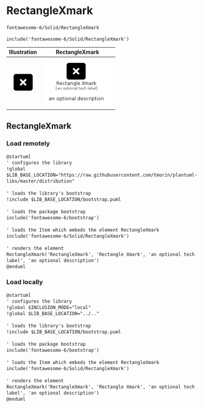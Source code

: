 # RectangleXmark


```text
fontawesome-6/Solid/RectangleXmark
```

```text
include('fontawesome-6/Solid/RectangleXmark')
```



| Illustration | RectangleXmark |
| :---: | :---: |
| ![illustration for Illustration](../../fontawesome-6/Solid/RectangleXmark.png) | ![illustration for RectangleXmark](../../fontawesome-6/Solid/RectangleXmark.Local.png) |




## RectangleXmark

### Load remotely
```plantuml
@startuml
' configures the library
!global $LIB_BASE_LOCATION="https://raw.githubusercontent.com/tmorin/plantuml-libs/master/distribution"

' loads the library's bootstrap
!include $LIB_BASE_LOCATION/bootstrap.puml

' loads the package bootstrap
include('fontawesome-6/bootstrap')

' loads the Item which embeds the element RectangleXmark
include('fontawesome-6/Solid/RectangleXmark')

' renders the element
RectangleXmark('RectangleXmark', 'Rectangle Xmark', 'an optional tech label', 'an optional description')
@enduml
```

### Load locally
```plantuml
@startuml
' configures the library
!global $INCLUSION_MODE="local"
!global $LIB_BASE_LOCATION="../.."

' loads the library's bootstrap
!include $LIB_BASE_LOCATION/bootstrap.puml

' loads the package bootstrap
include('fontawesome-6/bootstrap')

' loads the Item which embeds the element RectangleXmark
include('fontawesome-6/Solid/RectangleXmark')

' renders the element
RectangleXmark('RectangleXmark', 'Rectangle Xmark', 'an optional tech label', 'an optional description')
@enduml
```

